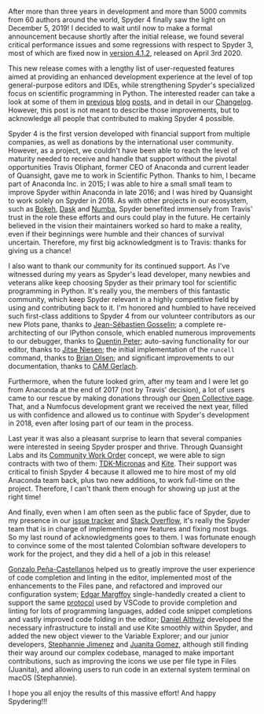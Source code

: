 <!--
.. title: Spyder 4 is here!
.. slug: spyder-4-is-here
.. date: 2020-03-05 14:00:00 UTC-05:00
.. author: Carlos Córdoba
.. tags: Labs, Spyder
.. category:
.. link:
.. description:
.. type: text
-->

After more than three years in development and more than 5000 commits from 60 authors around the world, Spyder 4 finally saw the light on December 5, 2019!
I decided to wait until now to make a formal announcement because shortly after the initial release, we found several critical performance issues and some regressions with respect to Spyder 3, most of which are fixed now in [version 4.1.2](https://github.com/spyder-ide/spyder/releases), released on April 3rd 2020.

<!-- TEASER_END -->

This new release comes with a lengthy list of user-requested features aimed at providing an enhanced development experience at the level of top general-purpose editors and IDEs, while strengthening Spyder's specialized focus on scientific programming in Python.
The interested reader can take a look at some of them in [previous](https://labs.quansight.org/blog/2019/11/variable-explorer-improvements-in-Spyder-4/) [blog](https://labs.quansight.org/blog/2019/11/File-management-improvements-in-Spyder4/) [posts](https://labs.quansight.org/blog/2019/08/spyder-40-beta4-kite-integration-is-here/), and in detail in our [Changelog](https://github.com/spyder-ide/spyder/blob/master/CHANGELOG.md#version-400-2019-12-06).
However, this post is not meant to describe those improvements, but to acknowledge all people that contributed to making Spyder 4 possible.

Spyder 4 is the first version developed with financial support from multiple companies, as well as donations by the international user community.
However, as a project, we couldn't have been able to reach the level of maturity needed to receive and handle that support without the pivotal opportunities Travis Oliphant, former CEO of Anaconda and current leader of Quansight, gave me to work in Scientific Python.
Thanks to him, I became part of Anaconda Inc. in 2015; I was able to hire a small small team to improve Spyder within Anaconda in late 2016; and I was hired by Quansight to work solely on Spyder in 2018.
As with other projects in our ecosystem, such as [Bokeh](https://github.com/bokeh/bokeh), [Dask](https://github.com/dask/dask) and [Numba](https://github.com/numba/numba), Spyder benefited immensely from Travis' trust in the role these efforts and ours could play in the future.
He certainly believed in the vision their maintainers worked so hard to make a reality, even if their beginnings were humble and their chances of survival uncertain.
Therefore, my first big acknowledgment is to Travis: thanks for giving us a chance!

I also want to thank our community for its continued support.
As I've witnessed during my years as Spyder's lead developer, many newbies and veterans alike keep choosing Spyder as their primary tool for scientific programming in Python.
It's really you, the members of this fantastic community, which keep Spyder relevant in a highly competitive field by using and contributing back to it.
I'm honored and humbled to have received such first-class additions to Spyder 4 from our volunteer contributors as our new Plots pane, thanks to [Jean-Sébastien Gosselin](https://github.com/jnsebgosselin); a complete re-architecting of our IPython console, which enabled numerous improvements to our debugger, thanks to [Quentin Peter](https://github.com/impact27); auto-saving functionality for our editor, thanks to [Jitse Niesen](https://github.com/jitseniesen); the initial implementation of the `runcell` command, thanks to [Brian Olsen](https://github.com/bcolsen); and significant improvements to our documentation, thanks to [CAM Gerlach](https://github.com/CAM-Gerlach).

Furthermore, when the future looked grim, after my team and I were let go from Anaconda at the end of 2017 (not by Travis' decision), a lot of users came to our rescue by making donations through our [Open Collective page](https://opencollective.com/spyder).
That, and a Numfocus development grant we received the next year, filled us with confidence and allowed us to continue with Spyder's development in 2018, even after losing part of our team in the process.

Last year it was also a pleasant surprise to learn that several companies were interested in seeing Spyder prosper and thrive.
Through Quansight Labs and its [Community Work Order](https://labs.quansight.org/blog/2019/05/community-driven-opensource-funded-development/) concept, we were able to sign contracts with two of them: [TDK-Micronas](https://www.micronas.tdk.com/en) and [Kite](https://kite.com/).
Their support was critical to finish Spyder 4 because it allowed me to hire most of my old Anaconda team back, plus two new additions, to work full-time on the project.
Therefore, I can't thank them enough for showing up just at the right time!

And finally, even when I am often seen as the public face of Spyder, due to my presence in our [issue tracker](https://github.com/spyder-ide/spyder/issues) and [Stack Overflow](https://stackoverflow.com/users/438386/carlos-cordoba), it's really the Spyder team that is in charge of implementing new features and fixing most bugs.
So my last round of acknowledgments goes to them.
I was fortunate enough to convince some of the most talented Colombian software developers to work for the project, and they did a hell of a job in this release!

[Gonzalo Peña-Castellanos](https://github.com/goanpeca/) helped us to greatly improve the user experience of code completion and linting in the editor, implemented most of the enhancements to the Files pane, and refactored and improved our configuration system; [Edgar Margffoy](https://github.com/andfoy) single-handedly created a client to support the same [protocol](https://microsoft.github.io/language-server-protocol/) used by VSCode to provide completion and linting for lots of programming languages, added code snippet completions and vastly improved code folding in the editor; [Daniel Althviz](https://github.com/dalthviz) developed the necessary infrastructure to install and use Kite smoothly within Spyder, and added the new object viewer to the Variable Explorer; and our junior developers, [Stephannie Jimenez](https://github.com/steff456) and [Juanita Gomez](https://github.com/juanis2112), although still finding their way around our complex codebase, managed to make important contributions, such as improving the icons we use per file type in Files (Juanita), and allowing users to run code in an external system terminal on macOS (Stephannie).

I hope you all enjoy the results of this massive effort! And happy Spydering!!!
